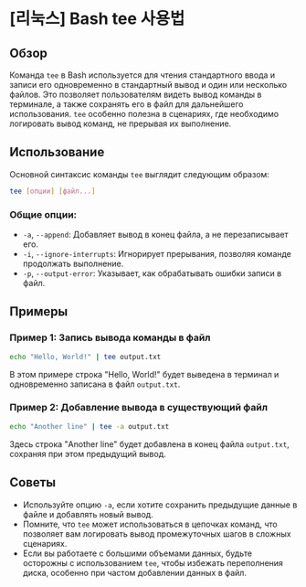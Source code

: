 # [리눅스] Bash tee 사용법

## Обзор
Команда `tee` в Bash используется для чтения стандартного ввода и записи его одновременно в стандартный вывод и один или несколько файлов. Это позволяет пользователям видеть вывод команды в терминале, а также сохранять его в файл для дальнейшего использования. `tee` особенно полезна в сценариях, где необходимо логировать вывод команд, не прерывая их выполнение.

## Использование
Основной синтаксис команды `tee` выглядит следующим образом:

```bash
tee [опции] [файл...]
```

### Общие опции:
- `-a`, `--append`: Добавляет вывод в конец файла, а не перезаписывает его.
- `-i`, `--ignore-interrupts`: Игнорирует прерывания, позволяя команде продолжать выполнение.
- `-p`, `--output-error`: Указывает, как обрабатывать ошибки записи в файл.

## Примеры
### Пример 1: Запись вывода команды в файл
```bash
echo "Hello, World!" | tee output.txt
```
В этом примере строка "Hello, World!" будет выведена в терминал и одновременно записана в файл `output.txt`.

### Пример 2: Добавление вывода в существующий файл
```bash
echo "Another line" | tee -a output.txt
```
Здесь строка "Another line" будет добавлена в конец файла `output.txt`, сохраняя при этом предыдущий вывод.

## Советы
- Используйте опцию `-a`, если хотите сохранить предыдущие данные в файле и добавлять новый вывод.
- Помните, что `tee` может использоваться в цепочках команд, что позволяет вам логировать вывод промежуточных шагов в сложных сценариях.
- Если вы работаете с большими объемами данных, будьте осторожны с использованием `tee`, чтобы избежать переполнения диска, особенно при частом добавлении данных в файл.